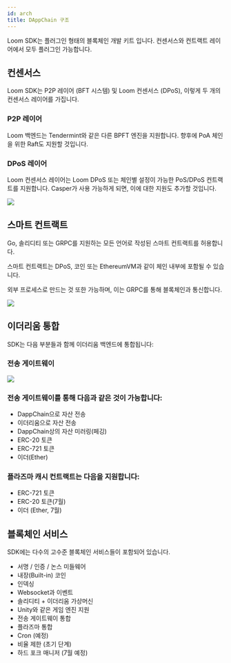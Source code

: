 ```yaml
---
id: arch
title: DAppChain 구조
---
```


Loom SDK는 플러그인 형태의 블록체인 개발 키트 입니다. 컨센서스와 컨트랙트 레이어에서 모두 플러그인 가능합니다.

## 컨센서스

Loom SDK는 P2P 레이어 (BFT 시스템) 및 Loom 컨센서스 (DPoS), 이렇게 두 개의 컨센서스 레이어를 가집니다.

### P2P 레이어

Loom 백엔드는 Tendermint와 같은 다른 BPFT 엔진을 지원합니다. 향후에 PoA 체인을 위한 Raft도 지원할 것입니다.

### DPoS 레이어

Loom 컨센서스 레이어는 Loom DPoS 또는 체인별 설정이 가능한 PoS/DPoS 컨트랙트를 지원합니다. Casper가 사용 가능하게 되면, 이에 대한 지원도 추가할 것입니다.

![](/developers/img/loom-sdk-arch-overview.jpg)

## 스마트 컨트랙트

Go, 솔리디티 또는 GRPC를 지원하는 모든 언어로 작성된 스마트 컨트랙트를 허용합니다.

스마트 컨트랙트는 DPoS, 코인 또는 EthereumVM과 같이 체인 내부에 포함될 수 있습니다.

외부 프로세스로 만드는 것 또한 가능하며, 이는 GRPC를 통해 블록체인과 통신합니다.

![](/developers/img/loom-sdk-arch-contracts.jpg)

## 이더리움 통합

SDK는 다음 부분들과 함께 이더리움 백엔드에 통합됩니다:

### 전송 게이트웨이

![](/developers/img/loom-sdk-arch-plasma.jpg)

### 전송 게이트웨이를 통해 다음과 같은 것이 가능합니다:

* DappChain으로 자산 전송
* 이더리움으로 자산 전송
* DappChain상의 자산 미러링(페깅)
* ERC-20 토큰
* ERC-721 토큰
* 이더(Ether)

### 플라즈마 캐시 컨트랙트는 다음을 지원합니다:

* ERC-721 토큰
* ERC-20 토큰(7월)
* 이더 (Ether, 7월)

## 블록체인 서비스

SDK에는 다수의 고수준 블록체인 서비스들이 포함되어 있습니다.

* 서명 / 인증 / 논스 미들웨어
* 내장(Built-in) 코인
* 인덱싱
* Websocket과 이벤트
* 솔리디티 + 이더리움 가상머신
* Unity와 같은 게임 엔진 지원
* 전송 게이트웨이 통합
* 플라즈마 통합
* Cron (예정)
* 비율 제한 (초기 단계)
* 하드 포크 매니저 (7월 예정)
